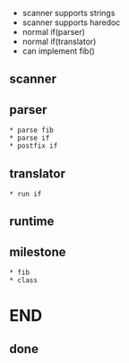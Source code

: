 - scanner supports strings
- scanner supports haredoc
- normal if(parser)
- normal if(translator)
- can implement fib()

scanner
-------

parser
------

    * parse fib
    * parse if
    * postfix if

translator
----------

    * run if

runtime
-------

milestone
---------

    * fib
    * class

END
===

done
----

